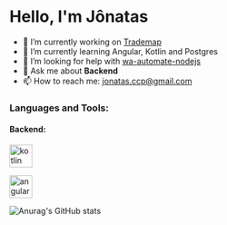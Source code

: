 <h1>Hello, I'm Jônatas</h1>

- 🔭 I’m currently working on <a href="https://trademap.com.br/">Trademap</a>
- 🌱 I’m currently learning Angular, Kotlin and Postgres
- 🤔 I’m looking for help with <a href="https://github.com/open-wa/wa-automate-nodejs">wa-automate-nodejs</a>
- 💬 Ask me about <strong>Backend</strong>
- 📫 How to reach me: <a href="">jonatas.ccp@gmail.com</a>



<h3 align="left">Languages and Tools:</h3>

<h4>Backend:</h4>
<p align="left"> 
    <a href="https://kotlinlang.org/" target="_blank">
        <img src="https://cdn.jsdelivr.net/gh/devicons/devicon/icons/kotlin/kotlin-original.svg"
        alt="kotlin" width="40" height="40" />
    </a>
</p>

<p align="left"> 
    <a href="https://angular.io/" target="_blank">
        <img src="https://cdn.jsdelivr.net/gh/devicons/devicon/icons/angularjs/angularjs-original.svg" 
        alt="angular" width="40" height="40"/>
    </a>
</p>

![Anurag's GitHub stats](https://github-readme-stats.vercel.app/api?username=jojoccp&show_icons=true&theme=radical)
